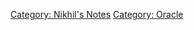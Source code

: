 [Category: Nikhil's Notes](Category:_Nikhil's_Notes "wikilink")
[Category: Oracle](Category:_Oracle "wikilink")
